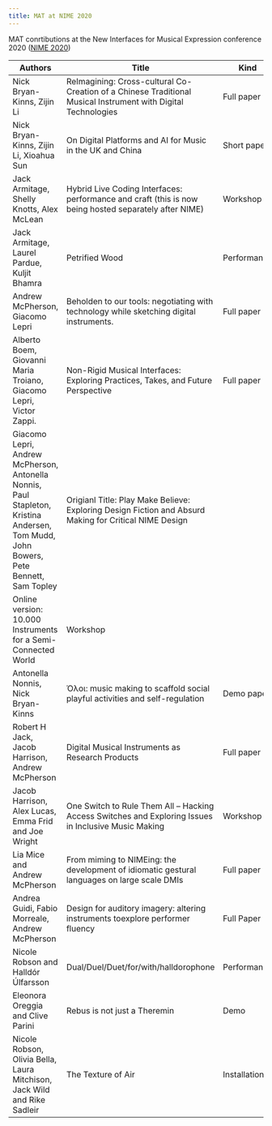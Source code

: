 ```yaml
---
title: MAT at NIME 2020
---
```

MAT conrtibutions at the New Interfaces for Musical Expression conference 2020 ([NIME 2020](https://nime2020.bcu.ac.uk/))

| Authors | Title | Kind |
| --- | --- | --- |
|Nick Bryan-Kinns, Zijin Li|ReImagining: Cross-cultural Co-Creation of a Chinese Traditional Musical Instrument with Digital Technologies|Full paper|
|Nick Bryan-Kinns, Zijin Li, Xioahua Sun|On Digital Platforms and AI for Music in the UK and China|Short paper|
|Jack Armitage, Shelly Knotts, Alex McLean|Hybrid Live Coding Interfaces: performance and craft (this is now being hosted separately after NIME)|Workshop|
|Jack Armitage, Laurel Pardue, Kuljit Bhamra|Petrified Wood|Performance|
|Andrew McPherson, Giacomo Lepri|Beholden to our tools: negotiating with technology while sketching digital instruments.|Full paper|
|Alberto Boem, Giovanni Maria Troiano, Giacomo Lepri, Victor Zappi.|Non-Rigid Musical Interfaces: Exploring Practices, Takes, and Future Perspective|Full paper|
|Giacomo Lepri, Andrew McPherson, Antonella Nonnis, Paul Stapleton, Kristina Andersen, Tom Mudd, John Bowers, Pete Bennett, Sam Topley|Origianl Title: Play Make Believe: Exploring Design Fiction and Absurd Making for Critical NIME Design
Online version: 10.000 Instruments for a Semi-Connected World|Workshop|
|Antonella Nonnis, Nick Bryan-Kinns|Όλοι: music making to scaffold social playful activities and self-regulation|Demo paper|
|Robert H Jack, Jacob Harrison, Andrew McPherson|Digital Musical Instruments as Research Products|Full paper|
|Jacob Harrison, Alex Lucas, Emma Frid and Joe Wright|One Switch to Rule Them All – Hacking Access Switches and Exploring Issues in Inclusive Music Making|Workshop|
|Lia Mice and Andrew McPherson|From miming to NIMEing: the development of idiomatic gestural languages on large scale DMIs|Full paper|
|Andrea Guidi, Fabio Morreale, Andrew McPherson|Design for auditory imagery: altering instruments toexplore performer fluency|Full Paper|
|Nicole Robson and Halldór Úlfarsson|Dual/Duel/Duet/for/with/halldorophone|Performance|
|Eleonora Oreggia and Clive Parini|Rebus is not just a Theremin|Demo|
|Nicole Robson, Olivia Bella, Laura Mitchison, Jack Wild and Rike Sadleir|The Texture of Air|Installation|
